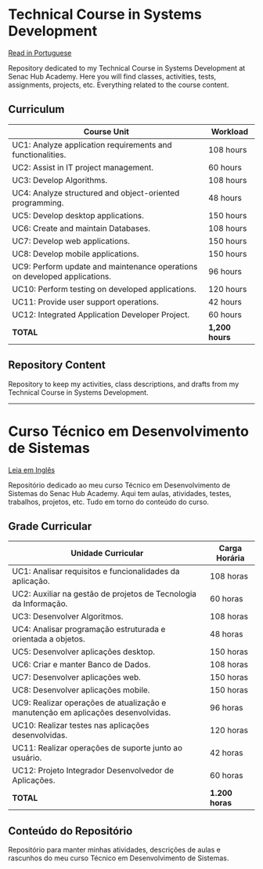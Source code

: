 # Technical Course in Systems Development

[Read in Portuguese](#curso-técnico-em-desenvolvimento-de-sistemas)

Repository dedicated to my Technical Course in Systems Development at Senac Hub Academy. Here you will find classes, activities, tests, assignments, projects, etc. Everything related to the course content.

## Curriculum

| Course Unit                                                                             | Workload      |
|-----------------------------------------------------------------------------------------|---------------|
| UC1: Analyze application requirements and functionalities.                              | 108 hours     |
| UC2: Assist in IT project management.                                                   | 60 hours      |
| UC3: Develop Algorithms.                                                                | 108 hours     |
| UC4: Analyze structured and object-oriented programming.                                | 48 hours      |
| UC5: Develop desktop applications.                                                      | 150 hours     |
| UC6: Create and maintain Databases.                                                     | 108 hours     |
| UC7: Develop web applications.                                                          | 150 hours     |
| UC8: Develop mobile applications.                                                       | 150 hours     |
| UC9: Perform update and maintenance operations on developed applications.               | 96 hours      |
| UC10: Perform testing on developed applications.                                        | 120 hours     |
| UC11: Provide user support operations.                                                  | 42 hours      |
| UC12: Integrated Application Developer Project.                                         | 60 hours      |
| **TOTAL**                                                                               | **1,200 hours** |

## Repository Content

Repository to keep my activities, class descriptions, and drafts from my Technical Course in Systems Development.

---

# Curso Técnico em Desenvolvimento de Sistemas

[Leia em Inglês](#technical-course-in-systems-development)

Repositório dedicado ao meu curso Técnico em Desenvolvimento de Sistemas do Senac Hub Academy. Aqui tem aulas, atividades, testes, trabalhos, projetos, etc. Tudo em torno do conteúdo do curso.

## Grade Curricular

| Unidade Curricular                                                                       | Carga Horária |
|------------------------------------------------------------------------------------------|---------------|
| UC1: Analisar requisitos e funcionalidades da aplicação.                                 | 108 horas     |
| UC2: Auxiliar na gestão de projetos de Tecnologia da Informação.                         | 60 horas      |
| UC3: Desenvolver Algoritmos.                                                             | 108 horas     |
| UC4: Analisar programação estruturada e orientada a objetos.                             | 48 horas      |
| UC5: Desenvolver aplicações desktop.                                                     | 150 horas     |
| UC6: Criar e manter Banco de Dados.                                                      | 108 horas     |
| UC7: Desenvolver aplicações web.                                                         | 150 horas     |
| UC8: Desenvolver aplicações mobile.                                                      | 150 horas     |
| UC9: Realizar operações de atualização e manutenção em aplicações desenvolvidas.         | 96 horas      |
| UC10: Realizar testes nas aplicações desenvolvidas.                                      | 120 horas     |
| UC11: Realizar operações de suporte junto ao usuário.                                    | 42 horas      |
| UC12: Projeto Integrador Desenvolvedor de Aplicações.                                    | 60 horas      |
| **TOTAL**                                                                                | **1.200 horas** |

## Conteúdo do Repositório

Repositório para manter minhas atividades, descrições de aulas e rascunhos do meu curso Técnico em Desenvolvimento de Sistemas.
